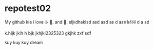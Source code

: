# repotest02
My github kie 
i love :coffee: :pizza:, and :dancer:.
sljkdhaklsd
asd
 asd
  as d
   asาเา่้เอ้่้อ้่อ้่
   d a
   sd 
   
k.hljk jklh h bjk 
jkhjkl2325323
gkjhk
 zxf sdf
 
 
 kuy kuy kuy dream
